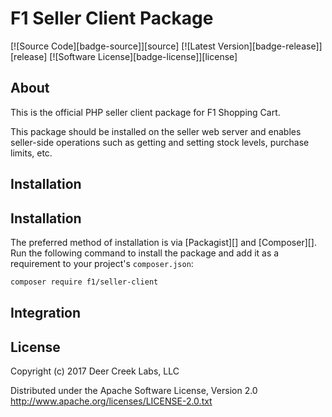 # F1 Seller Client Package

[![Source Code][badge-source]][source]
[![Latest Version][badge-release]][release]
[![Software License][badge-license]][license]

## About

This is the official PHP seller client package for F1 Shopping Cart.

This package should be installed on the seller web server and enables seller-side
operations such as getting and setting stock levels, purchase limits, etc.

## Installation

## Installation

The preferred method of installation is via [Packagist][] and [Composer][].
Run the following command to install the package and add it as a requirement
to your project's `composer.json`:

```bash
composer require f1/seller-client
```

## Integration

## License

Copyright (c) 2017 Deer Creek Labs, LLC

Distributed under the Apache Software License, Version 2.0
http://www.apache.org/licenses/LICENSE-2.0.txt
